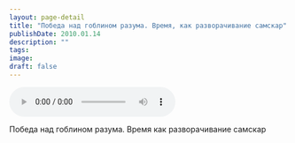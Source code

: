 ```yaml
---
layout: page-detail
title: "Победа над гоблином разума. Время, как разворачивание самскар"
publishDate: 2010.01.14
description: ""
tags:
image:
draft: false
---
```


<audio title="2010.01.14 - Победа над гоблином разума. Время, как разворачивание самскар.mp3" src="https://filer-api.advayta.org/v1.0/public/files/74296" controls=""></audio>

 Победа над гоблином разума. Время как разворачивание самскар   

  
